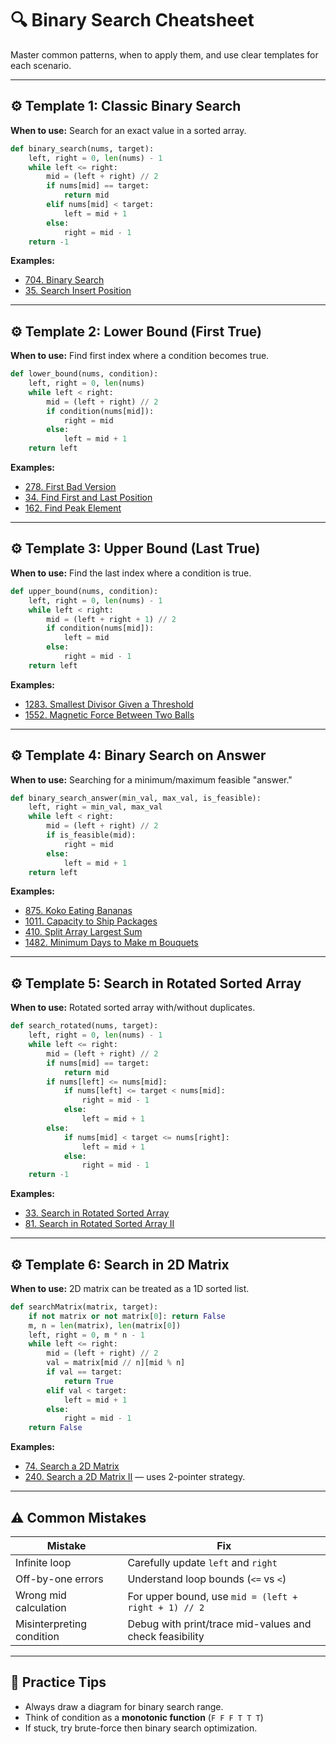 
# 🔍 Binary Search Cheatsheet

Master common patterns, when to apply them, and use clear templates for each scenario.

---

## ⚙️ Template 1: Classic Binary Search

**When to use:** Search for an exact value in a sorted array.

```python
def binary_search(nums, target):
    left, right = 0, len(nums) - 1
    while left <= right:
        mid = (left + right) // 2
        if nums[mid] == target:
            return mid
        elif nums[mid] < target:
            left = mid + 1
        else:
            right = mid - 1
    return -1
```

**Examples:**
- [704. Binary Search](https://leetcode.com/problems/binary-search/)
- [35. Search Insert Position](https://leetcode.com/problems/search-insert-position/)

---

## ⚙️ Template 2: Lower Bound (First True)

**When to use:** Find first index where a condition becomes true.

```python
def lower_bound(nums, condition):
    left, right = 0, len(nums)
    while left < right:
        mid = (left + right) // 2
        if condition(nums[mid]):
            right = mid
        else:
            left = mid + 1
    return left
```

**Examples:**
- [278. First Bad Version](https://leetcode.com/problems/first-bad-version/)
- [34. Find First and Last Position](https://leetcode.com/problems/find-first-and-last-position-of-element-in-sorted-array/)
- [162. Find Peak Element](https://leetcode.com/problems/find-peak-element/)

---

## ⚙️ Template 3: Upper Bound (Last True)

**When to use:** Find the last index where a condition is true.

```python
def upper_bound(nums, condition):
    left, right = 0, len(nums) - 1
    while left < right:
        mid = (left + right + 1) // 2
        if condition(nums[mid]):
            left = mid
        else:
            right = mid - 1
    return left
```

**Examples:**
- [1283. Smallest Divisor Given a Threshold](https://leetcode.com/problems/find-the-smallest-divisor-given-a-threshold/)
- [1552. Magnetic Force Between Two Balls](https://leetcode.com/problems/magnetic-force-between-two-balls/)

---

## ⚙️ Template 4: Binary Search on Answer

**When to use:** Searching for a minimum/maximum feasible "answer."

```python
def binary_search_answer(min_val, max_val, is_feasible):
    left, right = min_val, max_val
    while left < right:
        mid = (left + right) // 2
        if is_feasible(mid):
            right = mid
        else:
            left = mid + 1
    return left
```

**Examples:**
- [875. Koko Eating Bananas](https://leetcode.com/problems/koko-eating-bananas/)
- [1011. Capacity to Ship Packages](https://leetcode.com/problems/capacity-to-ship-packages-within-d-days/)
- [410. Split Array Largest Sum](https://leetcode.com/problems/split-array-largest-sum/)
- [1482. Minimum Days to Make m Bouquets](https://leetcode.com/problems/minimum-number-of-days-to-make-m-bouquets/)

---

## ⚙️ Template 5: Search in Rotated Sorted Array

**When to use:** Rotated sorted array with/without duplicates.

```python
def search_rotated(nums, target):
    left, right = 0, len(nums) - 1
    while left <= right:
        mid = (left + right) // 2
        if nums[mid] == target:
            return mid
        if nums[left] <= nums[mid]:
            if nums[left] <= target < nums[mid]:
                right = mid - 1
            else:
                left = mid + 1
        else:
            if nums[mid] < target <= nums[right]:
                left = mid + 1
            else:
                right = mid - 1
    return -1
```

**Examples:**
- [33. Search in Rotated Sorted Array](https://leetcode.com/problems/search-in-rotated-sorted-array/)
- [81. Search in Rotated Sorted Array II](https://leetcode.com/problems/search-in-rotated-sorted-array-ii/)

---

## ⚙️ Template 6: Search in 2D Matrix

**When to use:** 2D matrix can be treated as a 1D sorted list.

```python
def searchMatrix(matrix, target):
    if not matrix or not matrix[0]: return False
    m, n = len(matrix), len(matrix[0])
    left, right = 0, m * n - 1
    while left <= right:
        mid = (left + right) // 2
        val = matrix[mid // n][mid % n]
        if val == target:
            return True
        elif val < target:
            left = mid + 1
        else:
            right = mid - 1
    return False
```

**Examples:**
- [74. Search a 2D Matrix](https://leetcode.com/problems/search-a-2d-matrix/)
- [240. Search a 2D Matrix II](https://leetcode.com/problems/search-a-2d-matrix-ii/) — uses 2-pointer strategy.

---

## ⚠️ Common Mistakes

| Mistake                  | Fix                                                      |
|--------------------------|-----------------------------------------------------------|
| Infinite loop            | Carefully update `left` and `right`                      |
| Off-by-one errors        | Understand loop bounds (`<=` vs `<`)                     |
| Wrong mid calculation    | For upper bound, use `mid = (left + right + 1) // 2`     |
| Misinterpreting condition| Debug with print/trace mid-values and check feasibility  |

---

## 🧠 Practice Tips

- Always draw a diagram for binary search range.
- Think of condition as a **monotonic function** (`F F F T T T`)
- If stuck, try brute-force then binary search optimization.
